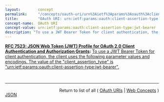 ```yaml
---
layout:        concept
permalink:     "/concepts/oauth-uri/urn%3Aietf%3Aparams%3Aoauth%3Aclient-assertion-type%3Ajwt-bearer"
title:         "OAuth URI: urn:ietf:params:oauth:client-assertion-type:jwt-bearer"
concept-name:  OAuth URI
concept-value: urn:ietf:params:oauth:client-assertion-type:jwt-bearer
description: "To use a JWT Bearer Token for client authentication, the client uses the following parameter values and encodings. The value of the \"client_assertion_type\" is \"urn:ietf:params:oauth:client-assertion-type:jwt-bearer\"."
---
```


**[RFC 7523: JSON Web Token (JWT) Profile for OAuth 2.0 Client Authentication and Authorization Grants](/specs/IETF/RFC/7523 "This specification defines the use of a JSON Web Token (JWT) Bearer Token as a means for requesting an OAuth 2.0 access token as well as for client authentication."):** [To use a JWT Bearer Token for client authentication, the client uses the following parameter values and encodings. The value of the "client_assertion_type" is "urn:ietf:params:oauth:client-assertion-type:jwt-bearer".](http://tools.ietf.org/html/rfc7523#section-2.2 "Read documentation for OAuth URI &#34;urn:ietf:params:oauth:client-assertion-type:jwt-bearer&#34;")

<br/>
<hr/>

<p style="float : left"><a href="./urn:ietf:params:oauth:client-assertion-type:jwt-bearer.json" title="JSON representing this particular Web Concept value">JSON</a></p>
<p style="text-align: right">Return to list of all ( <a href="../oauth-uris">OAuth URIs</a> | <a href="../">Web Concepts</a> )</p>
